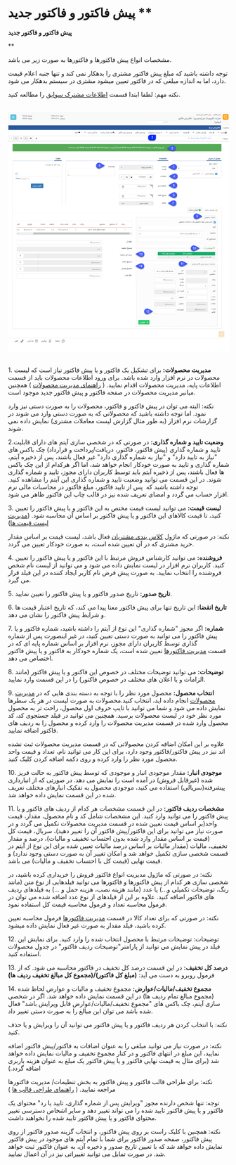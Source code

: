 # پیش فاکتور و فاکتور جدید      **

**پیش فاکتور و فاکتور جدید**

**

مشخصات انواع پیش فاکتورها و فاکتورها به صورت زیر می باشد.

توجه داشته باشید که مبلغ پیش فاکتور مشتری را بدهکار نمی کند و تنها جنبه اعلام قیمت دارد، اما به اندازه مبلغی که در فاکتور تعیین میشود مشتری در سیستم بدهکار می شود.

نکته مهم: لطفا ابتدا قسمت [اطلاعات مشترک سوابق](Backgroundscommoninfo.md) را مطالعه کنید.

 ![](NewFactor/NewFactor2.png) 

1\. **مدیریت محصولات:** برای تشکیل یک فاکتور و یا پیش فاکتور نیاز است که لیست محصولات در نرم افزار وارد شده باشد. برای ورود اطلاعات محصولات باید از قسمت اطلاعات پایه، مدیریت محصولات اقدام نمایید. ( [راهنمای مدیریت محصولات](../../../BaseInformatio/ProduceManagement.md) ) همچنین میانبر مدیریت محصولات در صفحه فاکتور و پیش فاکتور جدید موجود است.

نکته: البته می توان در پیش فاکتور و فاکتور، محصولات را به صورت دستی نیز وارد نمود. اما توجه داشته باشید که محصولاتی که به صورت دستی وارد می شوند در گزارشات نرم افزار (به طور مثال گزارش لیست معاملات مشتری) نمایش داده نمی شوند.

2.**وضعیت تایید و شماره گذاری:** در صورتی که در شخصی سازی آیتم های دارای قابلیت تایید و شماره گذاری (پیش فاکتور، فاکتور، دریافت/پرداخت و قرارداد) چک باکس های "نیاز به تایید دارد" و "نیاز به شماره گذاری دارد" غیر فعال باشند، پس از ذخیره آیتم، شماره گذاری و تایید به صورت خودکار انجام خواهد شد، اما اگر هرکدام از این چک باکس ها فعال باشند، پس از ذخیره آیتم باید توسط کاربران دارای مجوز، تایید و شماره گذاری شوند. در این قسمت می توانید وضعیت تایید و شماره گذاری این آیتم را مشاهده کنید. توجه داشته باشید که  پس از تایید فاکتور، مبلغ فاکتور در محاسبات مالی نرم افزار حساب می گردد و امضای تعریف شده نیز در قالب چاپ این فاکتور ظاهر می شود.

3\. **لیست قیمت:** می توانید لیست قیمت مختص به این فاکتور و یا پیش فاکتور را تعیین کنید، تا قیمت کالاهای این فاکتور و یا پیش فاکتور بر اساس آن محاسبه شود. ([مدیریت لیست قیمت ها](../../../Setting/Pricelistmanagement.md))

نکته: در صورتی که ماژول [کلاس بندی مشتریان](../../../Setting/ClientsClassroomManagement.md) فعال باشد، لیست قیمت بر اساس مقدار خرید مشتری که در آن تعیین شده است، به صورت خودکار تعیین می گردد.

4\. **فروشنده:** می توانید کارشناس فروش مرتبط با این فاکتور و یا پیش فاکتور را تعیین کنید. کاربران نرم افزار در لیست نمایش داده می شود و می توانید از لیست نام شخص فروشنده را انتخاب نمایید. به صورت پیش فرض نام کاربر ایجاد کننده در این فیلد قرار می گیرد.

5\. **تاریخ صدور:** تاریخ صدور فاکتور و یا پیش فاکتور را تعیین نمایید.

6\. **تاریخ انقضا:** این تاریخ تنها برای پیش فاکتور معنا پیدا می کند، که تاریخ اعتبار قیمت ها و شرایط پیش فاکتور را نشان می دهد.

7\. **شماره:** اگر مجوز "شماره گذاری" این نوع از آیتم را داشته باشید، شماره فاکتور و یا پیش فاکتور را می توانید به صورت دستی تعیین کنید، در غیر اینصورت پس از شماره گذاری توسط کاربران دارای مجوز، نرم افزار بر اساس شماره پایه ای که در قسمت [مدیریت فاکتورها](../../../Setting/Personalizing/FactorsManagement.md) تعیین شده است، یک شماره خودکار به فاکتور و یا پیش فاکتور اختصاص می دهد.

8\. **توضیحات:** می توانید توضیحات مختلف در خصوص این فاکتور و یا پیش فاکتور (مانند الزامات و یا اعلان های مختلف در خصوص فاکتور) را در این قسمت وارد نمایید.

9\. **انتخاب محصول:** محصول مورد نظر را با توجه به دسته بندی هایی که در [مدیریت محصولات](../../../BaseInformatio/ProduceManagement.md) انجام داده اید، انتخاب کنید.محصولات به صورت لیست در هر یک سطرها نمایش داده می شود و شما می توانید با تایپ حروف اول محصول، راحت تر به محصول مورد نظر خود در لیست محصولات برسید. همچنین می توانید در فیلد جستجوی کد، کد محصول وارد شده در قسمت مدیریت محصولات را وارد کرده و محصول را به ردیف های فاکتور اضافه نمایید.

علاوه بر این امکان اضافه کردن محصولاتی که در قسمت مدیریت محصولات ثبت نشده اند نیز در پیش فاکتور/فاکتور وجود دارد، برای این کار می توانید نام، تعداد و قیمت واحد محصول مورد نظر را وارد کرده و روی دکمه اضافه کردن کلیک کنید.

10\. **موجودی انبار:** مقدار موجودی انبار و موجودی که توسط پیش فاکتور به حالت فریز شده (غیرقابل فروش) در آمده است را نمایش می دهد. در صورتی که از انبارداری پیشرفته(سریالی) استفاده می کنید، موجودی محصول به تفکیک انبارهای مختلف تعریف شده در این قسمت نمایش داده خواهد شد.

11\. **مشخصات ردیف فاکتور:** در این قسمت مشخصات هر کدام از ردیف های فاکتور و یا پیش فاکتور را می توانید وارد کنید. این مشخصات شامل کد و نام محصول، مقدار، قیمت واحد(بر اساس قیمت تعیین شده در قسمت مدیریت محصولات تکمیل می گردد و در صورت نیاز می توانید برای این فاکتور/پیش فاکتور آن را تغییر دهید)، سریال، قیمت کل (قیمت بر اساس مقدار وارد شده بدون احتساب تخفیف و مالیات)، درصد و مقدار تخفیف، مالیات (مقدار مالیات بر اساس درصد مالیات تعیین شده برای این نوع از آیتم در قسمت شخصی سازی تکمیل خواهد شد و امکان تغییر آن به صورت دستی وجود ندارد) و قیمت نهایی (قیمت کل با احتساب تخفیف و مالیات) می باشد.

نکته: در صورتی که ماژول مدیریت انواع فاکتور فروش را خریداری کرده باشید، در شخصی سازی هر کدام از پیش فاکتورها و فاکتورها می توانید فیلدهایی از نوع متن (مانند رنگ، توضیحات تکمیلی و...) یا عدد (مانند هزینه نصب، هزینه حمل و ...) به فیلدهای ردیف های فاکتور اضافه کنید. علاوه بر این از فیلدهای از نوع عدد اضافه شده می توان در فرمول محاسبه تعداد و فرمول محاسبه قیمت کل استفاده نمود.  

نکته: در صورتی که برای تعداد کالا در قسمت [مدیریت فاکتورها](../../../Setting/Personalizing/FactorsManagement.md) فرمول محاسبه تعیین کرده باشید، فیلد مقدار به صورت غیر فعال نمایش داده میشود.

12\. توضیحات: توضیحات مرتبط با محصول انتخاب شده را وارد کنید. برای نمایش این فیلد در پیش نمایش می توانید از پارامتر"توضیحات ردیف فاکتور" در جدول محصولات استفاده کنید.

13\. **درصد کل تخفیف:** در این قسمت درصد کل تخفیف در فاکتور محاسبه می شود. که از فرمول روبرو به دست می آید: **(مبلغ کل فاکتور)/(مجموع کل مبالغ تخفیف ردیف ها)**

14\. **مجموع تخفیف/مالیات/عوارض:** مجموع تخفیف و مالیات و عوارض لحاظ شده (مجموع مبالغ تمام ردیف ها) در این قسمت نمایش داده خواهد شد. اگر در شخصی سازی آیتم، چک باکس های "مجموع تخفیف/مالیات/عوارض قابل ویرایش باشد" فعال شده باشد می توان این مبالغ را به صورت دستی تغییر داد.

نکته: با انتخاب کردن هر ردیف فاکتور و یا پیش فاکتور می توانید آن را ویرایش و یا حذف کنید.

نکته: در صورت نیاز می توانید مبلغی را به عنوان اضافات به فاکتور/پیش فاکتور اضافه نمایید، این مبلغ در انتهای فاکتور و در کنار مجموع تخفیف و مالیات نمایش داده خواهد شد (برای مثال به قیمت نهایی فاکتور و یا پیش فاکتور یک مبلغ به عنوان هزینه باربری اضافه گردد.)

نکته: برای طراحی قالب فاکتور و پیش فاکتور به بخش تنظیمات/ مدیریت فاکتورها مراجعه نمایید. ( [راهنمای طراحی قالب ها](../../../Setting/FactorsManagement.md) )

توجه: تنها شخص دارنده مجوز "ویرایش پس از شماره گذاری، تایید یا رد" محتوای یک فاکتور و یا پیش فاکتور تایید شده را می تواند تغییر دهد و سایر اشخاص دسترسی تغییر محتوای فاکتور و یا پیش فاکتور تایید شده را نخواهند داشت.

نکته: همچنین با کلیک راست بر روی پیش فاکتور، و انتخاب گزینه صدور فاکتور از روی پیش فاکتور، صفحه صدور فاکتور برای شما با تمام آیتم های موجود در پیش فاکتور نمایش داده خواهد شد که با تعیین تاریخ صدور و ذخیره آن، به عنوان فاکتور ثبت خواهد شد. در صورت تمایل می توانید تغییراتی نیز در آن اعمال نمایید.